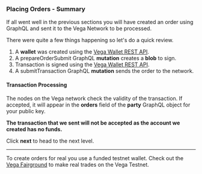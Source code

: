 ### Placing Orders - Summary

If all went well in the previous sections you will have created an order using GraphQL and sent it to the Vega Network to be processed.

There were quite a few things happening so let's do a quick review.

1. A **wallet** was created using the <a href="https://docs.fairground.vega.xyz/wallet-api/#sign-a-transaction" target="_blank">Vega Wallet REST API</a>.
2. A prepareOrderSubmit GraphQL **mutation** creates a **blob** to sign.
3. Transaction is signed using the <a href="https://docs.fairground.vega.xyz/wallet-api/#sign-a-transaction" target="_blank">Vega Wallet REST API</a>.
4. A submitTransaction GraphQL **mutation** sends the order to the network.

#### Transaction Processing

The nodes on the Vega network check the validity of the transaction. If accepted, it will appear in the **orders** field of the **party** GraphQL object for your public key.

**The transaction that we sent will not be accepted as the account we created has no funds.**

Click **next** to head to the next level.
___
To create orders for real you use a funded testnet wallet. Check out the <a href="https://fairground.wtf/" target="_blank">Vega Fairground</a> to make real trades on the Vega Testnet.
